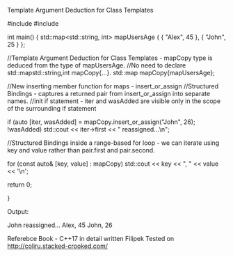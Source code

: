 Template Argument Deduction for Class Templates

#include #include

int main()
{ 
std::map<std::string, int> mapUsersAge { { "Alex", 45 }, { "John", 25 } };

//Template Argument Deduction for Class Templates - mapCopy type is deduced from the type of mapUsersAge.
//No need to declare std::mapstd::string,int mapCopy{...}. 
std::map mapCopy{mapUsersAge};

//New inserting member function for maps - insert_or_assign 
//Structured Bindings - captures a returned pair from insert_or_assign into separate names. 
//init if statement - iter and wasAdded are visible only in the scope of the surrounding if statement 

if (auto [iter, wasAdded] = mapCopy.insert_or_assign("John", 26); !wasAdded) std::cout << iter->first << " reassigned...\n";

//Structured Bindings inside a range-based for loop - we can iterate using key and value rather than pair.first and pair.second. 

for (const auto& [key, value] : mapCopy) std::cout << key << ", " << value << '\n';

return 0; 

}

Output: 

John reassigned...
Alex, 45 
John, 26


Referebce Book - C++17 in detail written Filipek 
Tested on http://coliru.stacked-crooked.com/
